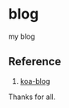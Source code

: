 # blog

my blog

## Reference

1. [koa-blog](https://github.com/Ma63d/kov-blog/)   

Thanks for all.

